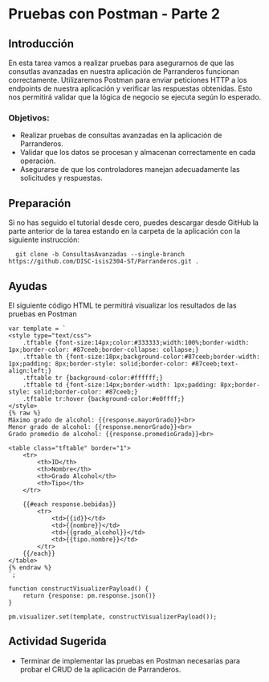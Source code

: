 # Pruebas con Postman - Parte 2

## Introducción
En esta tarea vamos a realizar pruebas para asegurarnos de que las consutlas avanzadas en nuestra aplicación de Parranderos funcionan correctamente. Utilizaremos Postman para enviar peticiones HTTP a los endpoints de nuestra aplicación y verificar las respuestas obtenidas. Esto nos permitirá validar que la lógica de negocio se ejecuta según lo esperado.

### Objetivos:
- Realizar pruebas de consultas avanzadas en la aplicación de Parranderos.
- Validar que los datos se procesan y almacenan correctamente en cada operación.
- Asegurarse de que los controladores manejan adecuadamente las solicitudes y respuestas.

## Preparación

Si no has seguido el tutorial desde cero, puedes descargar desde GitHub la parte anterior de la tarea estando en la carpeta de la aplicación con la siguiente instrucción:

```
  git clone -b ConsultasAvanzadas --single-branch https://github.com/DISC-isis2304-ST/Parranderos.git .
```
## Ayudas

El siguiente código HTML te permitirá visualizar los resultados de las pruebas en Postman

```
var template = `
<style type="text/css">
    .tftable {font-size:14px;color:#333333;width:100%;border-width: 1px;border-color: #87ceeb;border-collapse: collapse;}
    .tftable th {font-size:18px;background-color:#87ceeb;border-width: 1px;padding: 8px;border-style: solid;border-color: #87ceeb;text-align:left;}
    .tftable tr {background-color:#ffffff;}
    .tftable td {font-size:14px;border-width: 1px;padding: 8px;border-style: solid;border-color: #87ceeb;}
    .tftable tr:hover {background-color:#e0ffff;}
</style>
{% raw %}
Máximo grado de alcohol: {{response.mayorGrado}}<br>
Menor grado de alcohol: {{response.menorGrado}}<br>
Grado promedio de alcohol: {{response.promedioGrado}}<br>
 
<table class="tftable" border="1">
    <tr>
        <th>ID</th>
        <th>Nombre</th>
        <th>Grado Alcohol</th>
        <th>Tipo</th>
    </tr>
    
    {{#each response.bebidas}}
        <tr>
            <td>{{id}}</td>
            <td>{{nombre}}</td>
            <td>{{grado_alcohol}}</td>
            <td>{{tipo.nombre}}</td>
        </tr>
    {{/each}}
</table>
{% endraw %}
`;
 
function constructVisualizerPayload() {
    return {response: pm.response.json()}
}
 
pm.visualizer.set(template, constructVisualizerPayload());
```

## Actividad Sugerida

- Terminar de implementar las pruebas en Postman necesarias para probar el CRUD de la aplicación de Parranderos.
